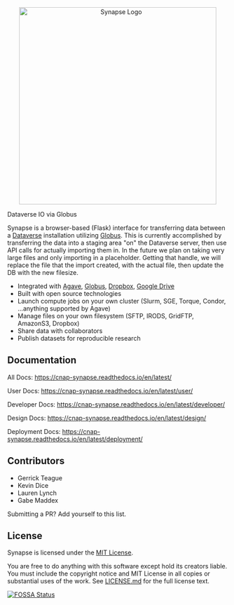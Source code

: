 <!--In production at [https://synapse.ksu.edu/](https://synapse.ksu.edu)-->

<div align="center">
  <img src="https://raw.githubusercontent.com/cnap-cobre/synapse/master/logo.png" alt="Synapse Logo" width="450">
</div>

<!--
[![Build Status](https://travis-ci.org/cnap-cobre/synapse.svg?branch=master)](https://travis-ci.org/cnap-cobre/synapse)
[![Greenkeeper badge](https://badges.greenkeeper.io/cnap-cobre/synapse.svg)](https://greenkeeper.io/)
[![Documentation Status](https://readthedocs.org/projects/cnap-synapse/badge/?version=latest)](http://cnap-synapse.readthedocs.io/en/latest/?badge=latest)
[![Coverage Status](https://coveralls.io/repos/github/cnap-cobre/synapse/badge.svg)](https://coveralls.io/github/cnap-cobre/synapse)

[![FOSSA Status](https://app.fossa.io/api/projects/git%2Bgithub.com%2Fcnap-cobre%2Fsynapse.svg?type=shield)](https://app.fossa.io/projects/git%2Bgithub.com%2Fcnap-cobre%2Fsynapse?ref=badge_shield)
[![Dependency Freshness](https://david-dm.org/cnap-cobre/synapse/status.svg?path=frontend)](https://david-dm.org/cnap-cobre/synapse?path=frontend)
[![Maintainability](https://api.codeclimate.com/v1/badges/51341d034ff8d6c600c6/maintainability)](https://codeclimate.com/github/cnap-cobre/synapse/maintainability)
-->

Dataverse IO via Globus

Synapse is a browser-based (Flask) interface for transferring data between a [Dataverse](https://dataverse.org/) installation utilizing [Globus](https://www.globus.org/).
This is currently accomplished by transferring the data into a staging area "on" the Dataverse server, then use API calls for actually importing them in.
In the future we plan on taking very large files and only importing in a placeholder. Getting that handle, we will replace the file that the import created, with the actual file, then update the DB with the new filesize.

- Integrated with [Agave](https://agaveapi.co/),
[Globus](https://www.globus.org/), [Dropbox](https://www.dropbox.com/), [Google Drive](https://www.google.com/drive/)
- Built with open source technologies
- Launch compute jobs on your own cluster (Slurm, SGE, Torque, Condor, ...anything supported by Agave)
- Manage files on your own filesystem (SFTP, IRODS, GridFTP, AmazonS3, Dropbox)
- Share data with collaborators
- Publish datasets for reproducible research

## Documentation

All Docs:  https://cnap-synapse.readthedocs.io/en/latest/

User Docs:  https://cnap-synapse.readthedocs.io/en/latest/user/

Developer Docs:  https://cnap-synapse.readthedocs.io/en/latest/developer/

Design Docs:  https://cnap-synapse.readthedocs.io/en/latest/design/

Deployment Docs:  https://cnap-synapse.readthedocs.io/en/latest/deployment/

## Contributors
- Gerrick Teague
- Kevin Dice
- Lauren Lynch
- Gabe Maddex

Submitting a PR?  Add yourself to this list.

## License

Synapse is licensed under the [MIT License](https://tldrlegal.com/license/mit-license).

You are free to do anything with this software except hold its creators liable.  You must include the copyright notice and MIT License in all copies or substantial uses of the work.  See [LICENSE.md](./LICENSE.md) for the full license text.

[![FOSSA Status](https://app.fossa.io/api/projects/git%2Bgithub.com%2Fcnap-cobre%2Fsynapse.svg?type=large)](https://app.fossa.io/projects/git%2Bgithub.com%2Fcnap-cobre%2Fsynapse?ref=badge_large)

